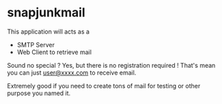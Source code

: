 # snapjunkmail

This application will acts as a
- SMTP Server
- Web Client to retrieve mail

Sound no special ? Yes, but there is no registration required ! 
That's mean you can just user@xxxx.com to receive email.

Extremely good if you need to create tons of mail for testing or other purpose you named it.
